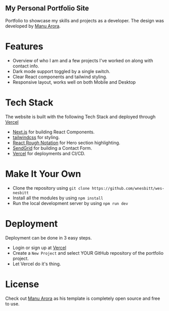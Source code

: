 ## My Personal Portfolio Site

Portfolio to showcase my skills and projects as a developer. The design was developed by [Manu Arora](https://github.com/manuarora700/simple-developer-portfolio-website#readme). 

# Features

- Overview of who I am and a few projects I've worked on along with contact info.
- Dark mode support toggled by a single switch.
- Clear React components and tailwind styling.
- Responsive layout, works well on both Mobile and Desktop

# Tech Stack

The website is built with the following Tech Stack and deployed through [Vercel](https://vercel.com)

- [Next.js](https://nextjs.org) for building React Components.
- [tailwindcss](https://tailwindcss.com) for styling.
- [React Rough Notation](https://roughnotation.com) for Hero section highlighting.
- [SendGrid](https://sendgrid.com) for building a Contact Form.
- [Vercel](https://vercel.com) for deployments and CI/CD.

# Make It Your Own

- Clone the repository using `git clone https://github.com/wnesbitt/wes-nesbitt`
- Install all the modules by using `npm install`
- Run the local development server by using `npm run dev`

# Deployment

Deployment can be done in 3 easy steps.

- Login or sign up at [Vercel](https://vercel.com)
- Create a `New Project` and select YOUR GitHub repository of the portfolio project.
- Let Vercel do it's thing.

# License

Check out [Manu Arora](https://github.com/manuarora700/simple-developer-portfolio-website#readme) as his template is completely open source and free to use.